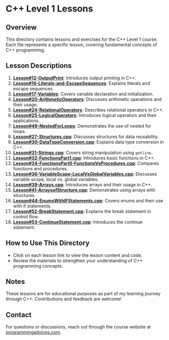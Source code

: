 # C++ Level 1 Lessons

## Overview
This directory contains lessons and exercises for the C++ Level 1 course. Each file represents a specific lesson, covering fundamental concepts of C++ programming.

## Lesson Descriptions

1. **[Lesson#12-OutputPrint](./Lesson#12-OutputPrint)**: Introduces output printing in C++.
2. **[Lesson#16-Literals-and-EscapeSequences](./Lesson#16-Literals-and-EscapeSequences)**: Explains literals and escape sequences.
3. **[Lesson#17-Variables](./Lesson#17-Variables)**: Covers variable declaration and initialization.
4. **[Lesson#20-ArithmeticOperators](./Lesson#20-ArithmeticOperators)**: Discusses arithmetic operations and their usage.
5. **[Lesson#24-RelationalOperators](./Lesson#24-RelationalOperators)**: Describes relational operators in C++.
6. **[Lesson#25-LogicalOperators](./Lesson#25-LogicalOperators)**: Introduces logical operators and their applications.
7. **[Lesson#49-NestedForLoops](./Lesson#49-NestedForLoops)**: Demonstrates the use of nested for loops.
8. **[Lesson#27-Structures.cpp](./Lesson#27-Structures.cpp)**: Discusses structures for data reusability.
9. **[Lesson#30-DataTypeConversion.cpp](./Lesson#30-DataTypeConversion.cpp)**: Explains data type conversion in C++.
10. **[Lesson#31-Strings.cpp](./Lesson#31-Strings.cpp)**: Covers string manipulation using `getline`.
11. **[Lesson#32-FunctionsPart1.cpp](./Lesson#32-FunctionsPart1.cpp)**: Introduces basic functions in C++.
12. **[Lesson#34-FunctionsPartII-FunctionsVsProcedures.cpp](./Lesson#34-FunctionsPartII-FunctionsVsProcedures.cpp)**: Compares functions and procedures.
13. **[Lesson#36-VariableScope-LocalVsGlobalVariables.cpp](./Lesson#36-VariableScope-LocalVsGlobalVariables.cpp)**: Discusses variable scope, local vs. global variables.
14. **[Lesson#39-Arrays.cpp](./Lesson#39-Arrays.cpp)**: Introduces arrays and their usage in C++.
15. **[Lesson#41-ArraysofStructure.cpp](./Lesson#41-ArraysofStructure.cpp)**: Demonstrates using arrays with structures.
16. **[Lesson#44-EnumsWithIFStatements.cpp](./Lesson#44-EnumsWithIFStatements.cpp)**: Covers enums and their use with if statements.
17. **[Lesson#52-BreakStatement.cpp](./Lesson#52-BreakStatement.cpp)**: Explains the break statement in control flow.
18. **[Lesson#53-ContinueStatement.cpp](./Lesson#53-ContinueStatement.cpp)**: Introduces the continue statement.

## How to Use This Directory
- Click on each lesson link to view the lesson content and code.
- Review the materials to strengthen your understanding of C++ programming concepts.

## Notes
These lessons are for educational purposes as part of my learning journey through C++. Contributions and feedback are welcome!

## Contact
For questions or discussions, reach out through the course website at [programmingadvices.com](https://programmingadvices.com/courses/).
